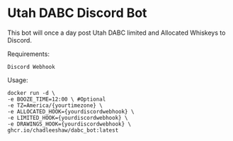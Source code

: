 # Utah DABC Discord Bot

This bot will once a day post Utah DABC limited and Allocated Whiskeys to Discord.

Requirements:
```
Discord Webhook
```

Usage:
```
docker run -d \
-e BOOZE_TIME=12:00 \ #Optional
-e TZ=America/{yourtimezone} \
-e ALLOCATED_HOOK={yourdiscordwebhook} \
-e LIMITED_HOOK={yourdiscordwebhook} \
-e DRAWINGS_HOOK={yourdiscordwebhook} \
ghcr.io/chadleeshaw/dabc_bot:latest
```
